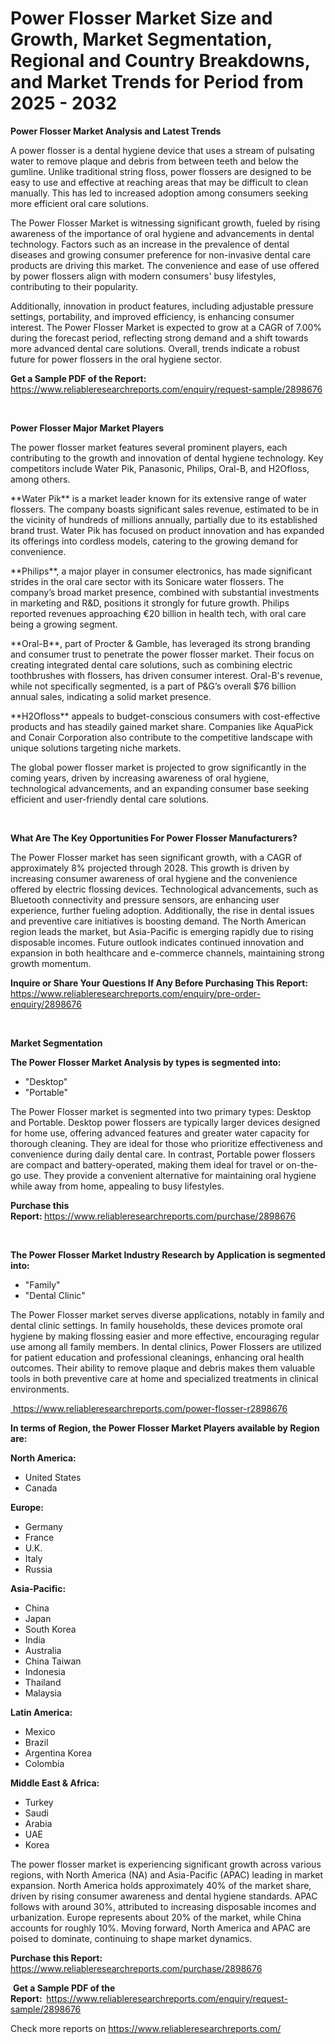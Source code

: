 <p><h1>Power Flosser Market Size and Growth, Market Segmentation, Regional and Country Breakdowns, and Market Trends for Period from 2025 -  2032</h1></p><p><strong>Power Flosser Market Analysis and Latest Trends</strong></p>
<p><p>A power flosser is a dental hygiene device that uses a stream of pulsating water to remove plaque and debris from between teeth and below the gumline. Unlike traditional string floss, power flossers are designed to be easy to use and effective at reaching areas that may be difficult to clean manually. This has led to increased adoption among consumers seeking more efficient oral care solutions.</p><p>The Power Flosser Market is witnessing significant growth, fueled by rising awareness of the importance of oral hygiene and advancements in dental technology. Factors such as an increase in the prevalence of dental diseases and growing consumer preference for non-invasive dental care products are driving this market. The convenience and ease of use offered by power flossers align with modern consumers' busy lifestyles, contributing to their popularity.</p><p>Additionally, innovation in product features, including adjustable pressure settings, portability, and improved efficiency, is enhancing consumer interest. The Power Flosser Market is expected to grow at a CAGR of 7.00% during the forecast period, reflecting strong demand and a shift towards more advanced dental care solutions. Overall, trends indicate a robust future for power flossers in the oral hygiene sector.</p></p>
<p><strong>Get a Sample PDF of the Report:&nbsp;</strong> <a href="https://www.reliableresearchreports.com/enquiry/request-sample/2898676?utm_campaign=3557&utm_medium=2&utm_source=Github&utm_content=ia&utm_term=15032025&utm_id=power-flosser">https://www.reliableresearchreports.com/enquiry/request-sample/2898676</a></p>
<p>&nbsp;</p>
<p><strong>Power Flosser Major Market Players</strong></p>
<p><p>The power flosser market features several prominent players, each contributing to the growth and innovation of dental hygiene technology. Key competitors include Water Pik, Panasonic, Philips, Oral-B, and H2Ofloss, among others. </p><p>**Water Pik** is a market leader known for its extensive range of water flossers. The company boasts significant sales revenue, estimated to be in the vicinity of hundreds of millions annually, partially due to its established brand trust. Water Pik has focused on product innovation and has expanded its offerings into cordless models, catering to the growing demand for convenience.</p><p>**Philips**, a major player in consumer electronics, has made significant strides in the oral care sector with its Sonicare water flossers. The company’s broad market presence, combined with substantial investments in marketing and R&D, positions it strongly for future growth. Philips reported revenues approaching €20 billion in health tech, with oral care being a growing segment.</p><p>**Oral-B**, part of Procter & Gamble, has leveraged its strong branding and consumer trust to penetrate the power flosser market. Their focus on creating integrated dental care solutions, such as combining electric toothbrushes with flossers, has driven consumer interest. Oral-B's revenue, while not specifically segmented, is a part of P&G’s overall $76 billion annual sales, indicating a solid market presence.</p><p>**H2Ofloss** appeals to budget-conscious consumers with cost-effective products and has steadily gained market share. Companies like AquaPick and Conair Corporation also contribute to the competitive landscape with unique solutions targeting niche markets.</p><p>The global power flosser market is projected to grow significantly in the coming years, driven by increasing awareness of oral hygiene, technological advancements, and an expanding consumer base seeking efficient and user-friendly dental care solutions.</p></p>
<p>&nbsp;</p>
<p><strong>What Are The Key Opportunities For Power Flosser Manufacturers?</strong></p>
<p><p>The Power Flosser market has seen significant growth, with a CAGR of approximately 8% projected through 2028. This growth is driven by increasing consumer awareness of oral hygiene and the convenience offered by electric flossing devices. Technological advancements, such as Bluetooth connectivity and pressure sensors, are enhancing user experience, further fueling adoption. Additionally, the rise in dental issues and preventive care initiatives is boosting demand. The North American region leads the market, but Asia-Pacific is emerging rapidly due to rising disposable incomes. Future outlook indicates continued innovation and expansion in both healthcare and e-commerce channels, maintaining strong growth momentum.</p></p>
<p><strong>Inquire or Share Your Questions If Any Before Purchasing This Report:</strong> <a href="https://www.reliableresearchreports.com/enquiry/pre-order-enquiry/2898676?utm_campaign=3557&utm_medium=2&utm_source=Github&utm_content=ia&utm_term=15032025&utm_id=power-flosser">https://www.reliableresearchreports.com/enquiry/pre-order-enquiry/2898676</a></p>
<p>&nbsp;</p>
<p><strong>Market Segmentation</strong></p>
<p><strong>The Power Flosser Market Analysis by types is segmented into:</strong></p>
<p><ul><li>"Desktop"</li><li>"Portable"</li></ul></p>
<p><p>The Power Flosser market is segmented into two primary types: Desktop and Portable. Desktop power flossers are typically larger devices designed for home use, offering advanced features and greater water capacity for thorough cleaning. They are ideal for those who prioritize effectiveness and convenience during daily dental care. In contrast, Portable power flossers are compact and battery-operated, making them ideal for travel or on-the-go use. They provide a convenient alternative for maintaining oral hygiene while away from home, appealing to busy lifestyles.</p></p>
<p><strong>Purchase this Report:&nbsp;</strong><a href="https://www.reliableresearchreports.com/purchase/2898676?utm_campaign=3557&utm_medium=2&utm_source=Github&utm_content=ia&utm_term=15032025&utm_id=power-flosser">https://www.reliableresearchreports.com/purchase/2898676</a></p>
<p>&nbsp;</p>
<p><strong>The Power Flosser Market Industry Research by Application is segmented into:</strong></p>
<p><ul><li>"Family"</li><li>"Dental Clinic"</li></ul></p>
<p><p>The Power Flosser market serves diverse applications, notably in family and dental clinic settings. In family households, these devices promote oral hygiene by making flossing easier and more effective, encouraging regular use among all family members. In dental clinics, Power Flossers are utilized for patient education and professional cleanings, enhancing oral health outcomes. Their ability to remove plaque and debris makes them valuable tools in both preventive care at home and specialized treatments in clinical environments.</p></p>
<p><a href="https://www.reliableresearchreports.com/power-flosser-r2898676?utm_campaign=3557&utm_medium=2&utm_source=Github&utm_content=ia&utm_term=15032025&utm_id=power-flosser">&nbsp;https://www.reliableresearchreports.com/power-flosser-r2898676</a></p>
<p><strong>In terms of Region, the Power Flosser Market Players available by Region are:</strong></p>
<p>
    <p> <strong> North America: </strong>
        <ul>
            <li>United States</li>
            <li>Canada</li>
        </ul>
        </p> 
    <p> <strong> Europe: </strong>
        <ul>
            <li>Germany</li>
            <li>France</li>
            <li>U.K.</li>
            <li>Italy</li>
            <li>Russia</li>
        </ul>
        </p> 
    <p> <strong> Asia-Pacific: </strong>
        <ul>
            <li>China</li>
            <li>Japan</li>
            <li>South Korea</li>
            <li>India</li>
            <li>Australia</li>
            <li>China Taiwan</li>
            <li>Indonesia</li>
            <li>Thailand</li>
            <li>Malaysia</li>
        </ul>
        </p> 
    <p> <strong> Latin America: </strong>
        <ul>
            <li>Mexico</li>
            <li>Brazil</li>
            <li>Argentina Korea</li>
            <li>Colombia</li>
        </ul>
        </p> 
    <p> <strong> Middle East & Africa: </strong>
        <ul>
            <li>Turkey</li>
            <li>Saudi</li>
            <li>Arabia</li>
            <li>UAE</li>
            <li>Korea</li>
        </ul>
    </p>
    </p>
<p><p>The power flosser market is experiencing significant growth across various regions, with North America (NA) and Asia-Pacific (APAC) leading in market expansion. North America holds approximately 40% of the market share, driven by rising consumer awareness and dental hygiene standards. APAC follows with around 30%, attributed to increasing disposable incomes and urbanization. Europe represents about 20% of the market, while China accounts for roughly 10%. Moving forward, North America and APAC are poised to dominate, continuing to shape market dynamics.</p></p>
<p><strong>Purchase this Report: </strong><a href="https://www.reliableresearchreports.com/purchase/2898676?utm_campaign=3557&utm_medium=2&utm_source=Github&utm_content=ia&utm_term=15032025&utm_id=power-flosser">https://www.reliableresearchreports.com/purchase/2898676</a></p>
<p>&nbsp;<strong>Get a Sample PDF of the Report:&nbsp;&nbsp;</strong><a href="https://www.reliableresearchreports.com/enquiry/request-sample/2898676?utm_campaign=3557&utm_medium=2&utm_source=Github&utm_content=ia&utm_term=15032025&utm_id=power-flosser">https://www.reliableresearchreports.com/enquiry/request-sample/2898676</a></p>
<p><strong></strong></p>
<p>Check more reports on <a href="https://www.reliableresearchreports.com/?utm_campaign=3557&utm_medium=2&utm_source=Github&utm_content=ia&utm_term=15032025&utm_id=power-flosser">https://www.reliableresearchreports.com/</a></p>